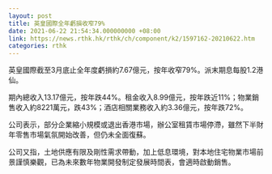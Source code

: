 ```yaml
---
layout: post
title: 英皇國際全年虧損收窄79%
date: 2021-06-22 21:54:34.000000000 +08:00
link: https://news.rthk.hk/rthk/ch/component/k2/1597162-20210622.htm
categories: rthk
---
```


英皇國際截至3月底止全年度虧損約7.67億元，按年收窄79%。派末期息每股1.2港仙。

期內總收入13.17億元，按年跌44%。租金收入8.99億元，按年跌近11%；物業銷售收入約8221萬元，跌43%；酒店相關業務收入約3.36億元，按年跌72%。

公司表示，部分企業縮小規模或退出香港市場，辦公室租賃市場停滯，雖然下半財年零售市場氣氛開始改善，但仍未全面復蘇。

公司又指，土地供應有限及剛性需求帶動，加上低息環境，對本地住宅物業市場前景謹慎樂觀，已為未來數年物業開發制定發展時間表，會適時啟動銷售。
